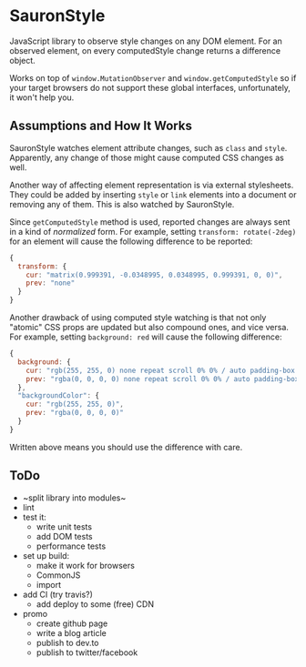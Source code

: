 # SauronStyle

JavaScript library to observe style changes on any DOM element. For an observed element, on every computedStyle change returns a difference object.

Works on top of `window.MutationObserver` and `window.getComputedStyle` so if your target browsers do not support these global interfaces, unfortunately, it won't help you.

## Assumptions and How It Works
SauronStyle watches element attribute changes, such as `class` and `style`. Apparently, any change of those might cause computed CSS changes as well.

Another way of affecting element representation is via external stylesheets. They could be added by inserting `style` or `link` elements into a document or removing any of them. This is also watched by SauronStyle.

Since `getComputedStyle` method is used, reported changes are always sent in a kind of *normalized* form. For example, setting `transform: rotate(-2deg)` for an element will cause the following difference to be reported:

```javascript
{
  transform: {
    cur: "matrix(0.999391, -0.0348995, 0.0348995, 0.999391, 0, 0)",
    prev: "none"
  }
}
```

Another drawback of using computed style watching is that not only "atomic" CSS props are updated but also compound ones, and vice versa. For example, setting `background: red` will cause the following difference:

```javascript
{
  background: {
    cur: "rgb(255, 255, 0) none repeat scroll 0% 0% / auto padding-box border-box",
    prev: "rgba(0, 0, 0, 0) none repeat scroll 0% 0% / auto padding-box border-box"
  },
  "backgroundColor": {
    cur: "rgb(255, 255, 0)",
    prev: "rgba(0, 0, 0, 0)"
  }
}
```

Written above means you should use the difference with care.

## ToDo
- ~split library into modules~
- lint
- test it:
  - write unit tests
  - add DOM tests
  - performance tests
- set up build:
  - make it work for browsers
  - CommonJS
  - import
- add CI (try travis?)
  - add deploy to some (free) CDN
- promo
  - create github page
  - write a blog article
  - publish to dev.to
  - publish to twitter/facebook

